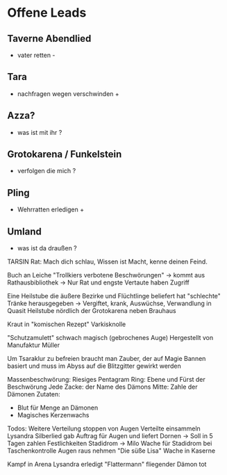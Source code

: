 # Offene Leads

## Taverne Abendlied

- vater retten -

## Tara

- nachfragen wegen verschwinden +

## Azza?

- was ist mit ihr ?

## Grotokarena / Funkelstein

- verfolgen die mich ?

## Pling

- Wehrratten erledigen +

## Umland

- was ist da draußen ?



TARSIN Rat:
Mach dich schlau, Wissen ist Macht, kenne deinen Feind.

Buch an Leiche "Trollkiers verbotene Beschwörungen"
-> kommt aus Rathausbibliothek
-> Nur Rat und engste Vertaute haben Zugriff

Eine Heilstube die äußere Bezirke und Flüchtlinge beliefert hat "schlechte" Tränke herausgegeben
-> Vergiftet, krank, Auswüchse, Verwandlung in Quasit
Heilstube nördlich der Grotokarena neben Brauhaus

Kraut in "komischen Rezept" Varkisknolle

"Schutzamulett" schwach magisch (gebrochenes Auge)
Hergestellt von Manufaktur Müller

Um Tsaraklur zu befreien braucht man Zauber, der auf Magie Bannen basiert und muss im Abyss auf die Blitzgitter gewirkt werden

Massenbeschwörung:
Riesiges Pentagram
Ring: Ebene und Fürst der Beschwörung
Jede Zacke: der Name des Dämons
Mitte: Zahle der Dämonen
Zutaten:
- Blut für Menge an Dämonen
- Magisches Kerzenwachs


Todos:
Weitere Verteilung stoppen von Augen
Verteilte einsammeln
Lysandra Silberlied gab Auftrag für Augen und liefert Dornen
-> Soll in 5 Tagen zahlen
Festlichkeiten Stadidrom
-> Milo Wache für Stadidrom bei Taschenkontrolle Augen raus nehmen
"Die süße Lisa" Wache in Kaserne

Kampf in Arena
Lysandra erledigt
"Flattermann" fliegender Dämon tot

